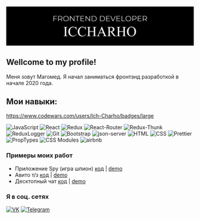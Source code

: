 ![Header](https://github.com/Mr-Sofos/Mr-Sofos/blob/main/assets/header.png)

## Wellcome to my profile!

Меня зовут Магомед. Я начал заниматься фронтэнд разработкой в начале 2020 года.

## Мои навыки:
https://www.codewars.com/users/Ich-Charho/badges/large

![JavaScript](https://img.shields.io/badge/-JavaScript-266132?style=for-the-badge&logo=JavaScript&logocolor=E9D54D)
![React](https://img.shields.io/badge/-React-266132?style=for-the-badge&logo=React&logocolor=E9D54D)
![Redux](https://img.shields.io/badge/-Redux-266132?style=for-the-badge&logo=Redux&logocolor=E9D54D)
![React-Router](https://img.shields.io/badge/React_Router-266132?style=for-the-badge&logo=react-router)
![Redux-Thunk](https://img.shields.io/badge/Redux--Thunk-266132?style=for-the-badge&logo=redux-thunk)
![ReduxLogger](https://img.shields.io/badge/-Redux_Logger-266132?style=for-the-badge&logo=reduxLogger&logocolor=E9D54D)
![Git](https://img.shields.io/badge/Git-266132?style=for-the-badge&logo=git)
![Bootstrap](https://img.shields.io/badge/-Bootstrap-266132?style=for-the-badge&logo=Bootstrap&logocolor=E9D54D)
![json-server](https://img.shields.io/badge/-json_server-266132?style=for-the-badge&logo=jsonServer&logocolor=E9D54D)
![HTML](https://img.shields.io/badge/HTML-266132?style=for-the-badge&logo=HTML5)
![CSS](https://img.shields.io/badge/CSS-266132?style=for-the-badge&logo=css3)
![Prettier](https://img.shields.io/badge/Prettier-266132?style=for-the-badge&logo=prettier)
![PropTypes](https://img.shields.io/badge/PropTypes-266132?style=for-the-badge&logo=P)
![CSS Modules](https://img.shields.io/badge/CSSModules-266132?style=for-the-badge&logo=CSSModules)
![airbnb](https://img.shields.io/badge/airbnb-266132?style=for-the-badge&logo=airbnb)

### Примеры моих работ

- Приложение Spy (игра шпион) [код](https://github.com/Mr-Sofos/Spy-app) | [demo](https://radiant-badlands-44849.herokuapp.com/)
- Авито т/з [код](https://github.com/Mr-Sofos/avito-tz) | [demo](https://frozen-peak-05634.herokuapp.com/)
- Десктопный чат [код](https://github.com/Mr-Sofos/react-chat-app) | [demo](https://obscure-reef-65296.herokuapp.com/)

### Я в соц. сетях
[![VK](https://img.shields.io/badge/VK-red?style=social&logo=vk)](https://vk.com/mtazbiev)
[![Telegram](https://img.shields.io/badge/Telegram-red?style=social&logo=telegram)](https://t.me/MuhammadTM)
